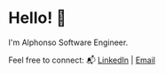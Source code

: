 # Hello! 👋

I'm Alphonso Software Engineer.

Feel free to connect: 📬 [LinkedIn](https://www.linkedin.com/in/alphonsowoodbury/) | [Email](mailto:alphonso.woodbury@icloud.com)
